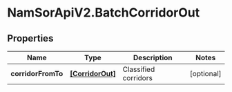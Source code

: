 # NamSorApiV2.BatchCorridorOut

## Properties
Name | Type | Description | Notes
------------ | ------------- | ------------- | -------------
**corridorFromTo** | [**[CorridorOut]**](CorridorOut.md) | Classified corridors | [optional] 


